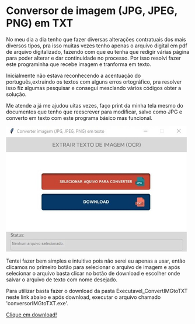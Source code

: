 # Conversor de imagem (JPG, JPEG, PNG) em TXT

No meu dia a dia tenho que fazer diversas alterações contratuais dos mais diversos tipos, pra isso muitas vezes tenho apenas o arquivo digital em pdf de arquivo digitalizado, fazendo com que eu tenha que redigir várias página para poder alterar e dar continuidade no processo. Por isso resolvi fazer este programinha que recebe imagem e tranforma em texto.

Inicialmente não estava reconhecendo a acentuação do português,extraindo os textos com alguns erros ortográfico, pra resolver isso fiz algumas pesquisar e consegui mesclando vários códigos obter a solução.

Me atende a já me ajudou uitas vezes, faço print da minha tela mesmo do documentos que tenho que reescrever para modificar, salvo como JPG e converto em texto com este programa básico mas funcional.

![Tela do Programa](img/programa.jpg)

Tentei fazer bem simples e intuitivo pois não serei eu apenas a usar, então clicamos no primeiro botão para selecionar o arquivo de imagem e após selecionar o arquivo basta clicar no botão de download e escolher onde salvar o arquivo de texto com nome desejado.

Para utilizar basta fazer o download da pasta Executavel_ConvertIMGtoTXT neste link abaixo e após download, executar o arquivo chamado 'conversorIMGtoTXT.exe'.

  [Clique em download!](https://github.com/CatiusciScheffer/Python/blob/main/extraindo-texto-de-imagem/Executavel_ConvertIMGtoTXT/conversorIMGtoTXT.rar)
